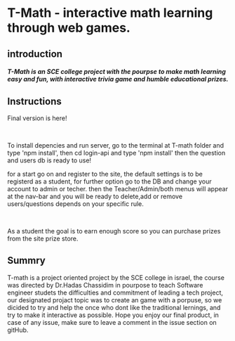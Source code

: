 <h1>T-Math - interactive math learning through web games.</h1>
<div>
  <h2>introduction</h2>
  <h5> T-Math is an SCE college project with the pourpse to make math learning easy and fun, with interactive trivia game and humble educational prizes. </h5>
  
  <h2> Instructions </h2>
    <p>Final version is here! </p>
    <br>
    <p>To install depencies and run server, go to the terminal at T-math folder and type 'npm install', then cd login-api and type 'npm install' then the question and users db is ready to use! </p>
    <p>for a start go on and register to the site, the default settings is to be registerd as a student, for further option go to the DB and change your account to admin or techer. then the Teacher/Admin/both menus will appear at the nav-bar and you will be ready to delete,add or remove users/questions depends on your specific rule.</p> <br>
    <p>As a student the goal is to earn enough score so you can purchase prizes from the site prize store.</p>

  <h2> Summry </h2>
  <p>T-math is a project oriented project by the SCE college in israel, the course was directed by Dr.Hadas Chassidim in pourpose to teach Software engineer studets the difficulties and commitment of leading a tech project, our designated projact topic was to create an game with a porpuse, so we dicided to try and help the once who dont like the traditional lernings, and try to make it interactive as possible.
  Hope you enjoy our final product, in case of any issue, make sure to leave a comment in the issue section on gitHub. </p>
    
</div>
